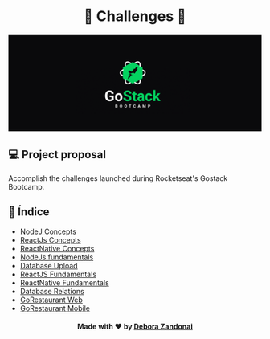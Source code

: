 <h1 align="center">🚀 Challenges 🚀</h1>

![Badge](/github/logo.png)

## 💻 Project proposal

Accomplish the challenges launched during Rocketseat's Gostack Bootcamp.

## 🧭 Índice

- [NodeJ Concepts](https://github.com/DeboraZandonai/Desafio-Conceitos-NodeJs)
- [ReactJs Concepts ](https://github.com/DeboraZandonai/Desafio-Conceitos-ReactJs)
- [ReactNative Concepts](https://github.com/DeboraZandonai/Desafio-Conceitos-ReactNative)
- [NodeJs fundamentals](https://github.com/DeboraZandonai/Desafio-Fundamentos-NodeJs)
- [Database Upload](https://github.com/DeboraZandonai/Desafio-Database-Upload)
- [ReactJS Fundamentals](https://github.com/DeboraZandonai/Desafio-Fundamentos-ReactJs)
- [ReactNative Fundamentals](https://github.com/DeboraZandonai/Desafio-Fundamentos-ReactNative)
- [Database Relations](https://github.com/DeboraZandonai/Desafio-Database-Relations)
- [GoRestaurant Web](https://github.com/DeboraZandonai/Desafio-GoRestaurant-Web)
- [GoRestaurant Mobile](https://github.com/DeboraZandonai/Desafio-GoRestaurant-Mobile)

<h4 align=center>Made with ❤️ by <a href="https://www.linkedin.com/in/debora-zandonai-4ab092195/">Debora Zandonai</a></h4>

